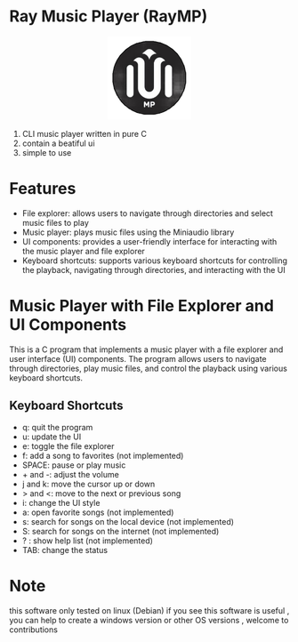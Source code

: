 # Ray Music Player (RayMP)

<p align="center">
  <img src="./assets/logo.png" width="150" height="150"/>
</p>

1. CLI music player written in pure C
2. contain a beatiful ui 
3. simple to use

# Features

<ul> 
  <li>File explorer: allows users to navigate through directories and select music files to play
  </li> 
  <li>Music player: plays music files using the Miniaudio library
  </li> 
  <li>UI components: provides a user-friendly interface for interacting with the music player and file explorer
  </li> 
  <li>Keyboard shortcuts: supports various keyboard shortcuts for controlling the playback, navigating through directories, and interacting with the UI
  </li> 
</ul> 

<h1>Music Player with File Explorer and UI Components</h1>
<p>This is a C program that implements a music player with a file explorer and user interface (UI) components. The program allows users to navigate through directories, play music files, and control the playback using various keyboard shortcuts.
</p> 
<h2>Keyboard Shortcuts</h2> 
<ul> 
  <li>q: quit the program</li> 
  <li>u: update the UI</li> 
  <li>e: toggle the file explorer</li> 
  <li>f: add a song to favorites (not implemented)</li>
  <li>SPACE: pause or play music</li> 
  <li>+ and -: adjust the volume</li> 
  <li>j and k: move the cursor up or down</li> 
  <li>&gt; and &lt;: move to the next or previous song</li>
  <li>i: change the UI style</li> 
  <li>a: open favorite songs (not implemented)</li> 
  <li>s: search for songs on the local device (not implemented)</li> 
  <li>S: search for songs on the internet (not implemented)
  </li> 
  <li>? : show help list (not implemented)</li> 
  <li>TAB: change the status</li> 
</ul> 

# Note 
<p>this software only tested on linux (Debian) if you see this software is useful , you can help to create a windows version or other OS versions , welcome to contributions 
</p>
